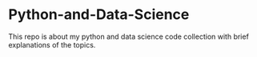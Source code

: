 # Python-and-Data-Science
This repo is about my python and data science code collection with brief explanations of the topics.

